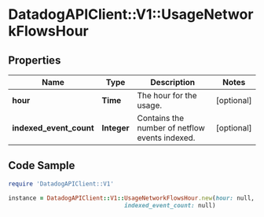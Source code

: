 # DatadogAPIClient::V1::UsageNetworkFlowsHour

## Properties

Name | Type | Description | Notes
------------ | ------------- | ------------- | -------------
**hour** | **Time** | The hour for the usage. | [optional] 
**indexed_event_count** | **Integer** | Contains the number of netflow events indexed. | [optional] 

## Code Sample

```ruby
require 'DatadogAPIClient::V1'

instance = DatadogAPIClient::V1::UsageNetworkFlowsHour.new(hour: null,
                                 indexed_event_count: null)
```


